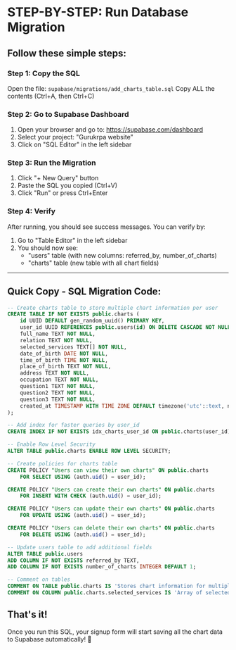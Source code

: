 # STEP-BY-STEP: Run Database Migration

## Follow these simple steps:

### Step 1: Copy the SQL
Open the file: `supabase/migrations/add_charts_table.sql`
Copy ALL the contents (Ctrl+A, then Ctrl+C)

### Step 2: Go to Supabase Dashboard
1. Open your browser and go to: https://supabase.com/dashboard
2. Select your project: "Gurukrpa website"
3. Click on "SQL Editor" in the left sidebar

### Step 3: Run the Migration
1. Click "+ New Query" button
2. Paste the SQL you copied (Ctrl+V)
3. Click "Run" or press Ctrl+Enter

### Step 4: Verify
After running, you should see success messages. You can verify by:
1. Go to "Table Editor" in the left sidebar
2. You should now see:
   - "users" table (with new columns: referred_by, number_of_charts)
   - "charts" table (new table with all chart fields)

---

## Quick Copy - SQL Migration Code:

```sql
-- Create charts table to store multiple chart information per user
CREATE TABLE IF NOT EXISTS public.charts (
    id UUID DEFAULT gen_random_uuid() PRIMARY KEY,
    user_id UUID REFERENCES public.users(id) ON DELETE CASCADE NOT NULL,
    full_name TEXT NOT NULL,
    relation TEXT NOT NULL,
    selected_services TEXT[] NOT NULL,
    date_of_birth DATE NOT NULL,
    time_of_birth TIME NOT NULL,
    place_of_birth TEXT NOT NULL,
    address TEXT NOT NULL,
    occupation TEXT NOT NULL,
    question1 TEXT NOT NULL,
    question2 TEXT NOT NULL,
    question3 TEXT NOT NULL,
    created_at TIMESTAMP WITH TIME ZONE DEFAULT timezone('utc'::text, now()) NOT NULL
);

-- Add index for faster queries by user_id
CREATE INDEX IF NOT EXISTS idx_charts_user_id ON public.charts(user_id);

-- Enable Row Level Security
ALTER TABLE public.charts ENABLE ROW LEVEL SECURITY;

-- Create policies for charts table
CREATE POLICY "Users can view their own charts" ON public.charts
    FOR SELECT USING (auth.uid() = user_id);

CREATE POLICY "Users can create their own charts" ON public.charts
    FOR INSERT WITH CHECK (auth.uid() = user_id);

CREATE POLICY "Users can update their own charts" ON public.charts
    FOR UPDATE USING (auth.uid() = user_id);

CREATE POLICY "Users can delete their own charts" ON public.charts
    FOR DELETE USING (auth.uid() = user_id);

-- Update users table to add additional fields
ALTER TABLE public.users 
ADD COLUMN IF NOT EXISTS referred_by TEXT,
ADD COLUMN IF NOT EXISTS number_of_charts INTEGER DEFAULT 1;

-- Comment on tables
COMMENT ON TABLE public.charts IS 'Stores chart information for multiple people per user';
COMMENT ON COLUMN public.charts.selected_services IS 'Array of selected service names for this person';
```

## That's it! 

Once you run this SQL, your signup form will start saving all the chart data to Supabase automatically! 🎉
